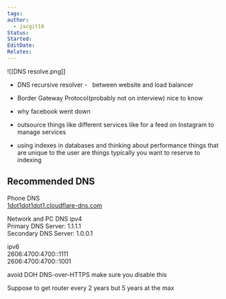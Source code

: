 ```yaml
---
tags: 
author:
  - jacgit18
Status: 
Started: 
EditDate: 
Relates:
---
```

![[DNS resolve.png]]

-   DNS recursive resolver -   between website and load balancer  
    
-   Border Gateway Protocol(probably not on interview) nice to know 
    
-   why facebook went down 
    
-   outsource things like different services like for a feed on Instagram to manage services  
    
-   using indexes in databases and thinking about performance things that are unique to the user are things typically you want to reserve to indexing

Recommended DNS  
---------------------------------------  
Phone DNS  
[1dot1dot1dot1.cloudflare-dns.com](http://1dot1dot1dot1.cloudflare-dns.com/)  
  
Network and PC DNS ipv4  
Primary DNS Server: 1.1.1.1  
Secondary DNS Server: 1.0.0.1  
  
ipv6  
2606:4700:4700::1111  
2606:4700:4700::1001  
  
  
avoid DOH DNS-over-HTTPS make sure you disable this


Suppose to get router every 2 years but 5 years at the max